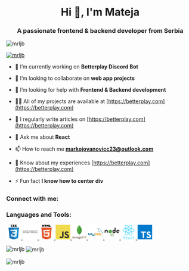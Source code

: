 <h1 align="center">Hi 👋, I'm Mateja</h1>
<h3 align="center">A passionate frontend & backend developer from Serbia</h3>

<p align="left"> <img src="https://komarev.com/ghpvc/?username=mrljb&label=Profile%20views&color=0e75b6&style=flat" alt="mrljb" /> </p>

<p align="left"> <a href="https://github.com/ryo-ma/github-profile-trophy"><img src="https://github-profile-trophy.vercel.app/?username=mrljb" alt="mrljb" /></a> </p>

- 🔭 I’m currently working on **Betterplay Discord Bot**

- 👯 I’m looking to collaborate on **web app projects**

- 🤝 I’m looking for help with **Frontend & Backend development**

- 👨‍💻 All of my projects are available at [https://betterplay.com](https://betterplay.com)

- 📝 I regularly write articles on [https://betterplay.com](https://betterplay.com)

- 💬 Ask me about **React**

- 📫 How to reach me **markojovanovicc23@outlook.com**

- 📄 Know about my experiences [https://betterplay.com](https://betterplay.com)

- ⚡ Fun fact **I know how to center div**

<h3 align="left">Connect with me:</h3>
<p align="left">
</p>

<h3 align="left">Languages and Tools:</h3>
<p align="left"> <a href="https://www.w3schools.com/css/" target="_blank" rel="noreferrer"> <img src="https://raw.githubusercontent.com/devicons/devicon/master/icons/css3/css3-original-wordmark.svg" alt="css3" width="40" height="40"/> </a> <a href="https://expressjs.com" target="_blank" rel="noreferrer"> <img src="https://raw.githubusercontent.com/devicons/devicon/master/icons/express/express-original-wordmark.svg" alt="express" width="40" height="40"/> </a> <a href="https://www.w3.org/html/" target="_blank" rel="noreferrer"> <img src="https://raw.githubusercontent.com/devicons/devicon/master/icons/html5/html5-original-wordmark.svg" alt="html5" width="40" height="40"/> </a> <a href="https://developer.mozilla.org/en-US/docs/Web/JavaScript" target="_blank" rel="noreferrer"> <img src="https://raw.githubusercontent.com/devicons/devicon/master/icons/javascript/javascript-original.svg" alt="javascript" width="40" height="40"/> </a> <a href="https://www.mongodb.com/" target="_blank" rel="noreferrer"> <img src="https://raw.githubusercontent.com/devicons/devicon/master/icons/mongodb/mongodb-original-wordmark.svg" alt="mongodb" width="40" height="40"/> </a> <a href="https://www.mysql.com/" target="_blank" rel="noreferrer"> <img src="https://raw.githubusercontent.com/devicons/devicon/master/icons/mysql/mysql-original-wordmark.svg" alt="mysql" width="40" height="40"/> </a> <a href="https://nodejs.org" target="_blank" rel="noreferrer"> <img src="https://raw.githubusercontent.com/devicons/devicon/master/icons/nodejs/nodejs-original-wordmark.svg" alt="nodejs" width="40" height="40"/> </a> <a href="https://reactjs.org/" target="_blank" rel="noreferrer"> <img src="https://raw.githubusercontent.com/devicons/devicon/master/icons/react/react-original-wordmark.svg" alt="react" width="40" height="40"/> </a> <a href="https://www.typescriptlang.org/" target="_blank" rel="noreferrer"> <img src="https://raw.githubusercontent.com/devicons/devicon/master/icons/typescript/typescript-original.svg" alt="typescript" width="40" height="40"/> </a> </p>

<p><img align="left" src="https://github-readme-stats.vercel.app/api/top-langs?username=mrljb&show_icons=true&locale=en&layout=compact" alt="mrljb" /></p>

<p>&nbsp;<img align="center" src="https://github-readme-stats.vercel.app/api?username=mrljb&show_icons=true&locale=en" alt="mrljb" /></p>

<p><img align="center" src="https://github-readme-streak-stats.herokuapp.com/?user=mrljb&" alt="mrljb" /></p>
